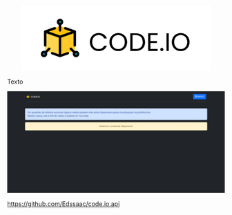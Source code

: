 <div align="center">

  <img src="https://raw.githubusercontent.com/Edssaac/code.io/main/public/images/code.io.png?token=GHSAT0AAAAAABJM5EC2RX74GYQY3TXDZLMQYW2VDJQ" height="150">
  
</div>

<div>
 
   <p>
    Texto
   </p>
  
</div>


<div align="center">

  ![code.io](https://raw.githubusercontent.com/Edssaac/code.io/main/public/images/codeio.gif?token=GHSAT0AAAAAABJM5EC37ZF7N63O56GOK45EYW2VDLQ)
  
</div>


https://github.com/Edssaac/code.io.api
